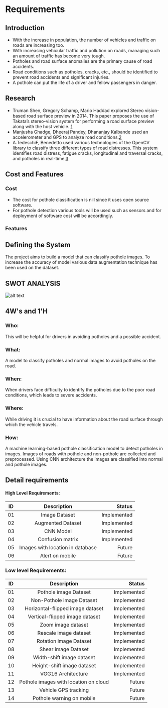 # Requirements
## Introduction
- With the increase in population, the number of vehicles and traffic on roads are increasing too.
- With increasing vehicular traffic and pollution on roads, managing such an amount of traffic has become very tough.
- Potholes and road surface anomalies are the primary cause of road accidents.
- Road conditions such as potholes, cracks, etc., should be identified to prevent road accidents and significant injuries.
- A pothole can put the life of a driver and fellow passengers in danger.

## Research

- Truman Shen, Gregory Schamp, Mario Haddad explored Stereo vision-based road surface preview in 2014. This paper proposes the use of Takata’s stereo-vision system for performing a road surface preview along with the host vehicle. [1](https://ieeexplore.ieee.org/abstract/document/6957961?casa_token=AzfkVTsH3XEAAAAA:uMBG5kbQ8Bg2HFRJl0vbMtwtHW7J_QVuivbc1Ulxu3txLP1DgTvx5Sl4TVGuXa_3aRosqlEb6Xg)
- Manjusha Ghadge, Dheeraj Pandey, Dhananjay Kalbande used an accelerometer and GPS to analyze road conditions.[2](https://ieeexplore.ieee.org/abstract/document/7456932)
- A.TedeschiF, Benedetto used various technologies of the OpenCV library to classify three different types of road distresses. This system identifies road distress, fatigue cracks, longitudinal and traversal cracks, and potholes in real-time.[3](https://www.sciencedirect.com/science/article/pii/S1474034616301197?casa_token=zkur3F9ZoqcAAAAA:EERBlOi_zX74pszRRhFx3dzMuez8WkA1NH_NRE_r8uEQptTM9nnUGzrpFKFF2KYxNvjXW3RtLSE)


## Cost and Features

### Cost
- The cost for pothole classification is nill since it uses open source software.
- For pothole detection various tools will be used such as sensors and for deployment of software cost will be accordingly.
### Features

## Defining the System
The project aims to build a model that can classify pothole images. To increase the accuracy of model various data augmentation technique has been used on the dataset.
## SWOT ANALYSIS
![alt text](https://github.com/honey-16hc/Pothole_Detection_Mini_Project/blob/main/1_Requirements/swot%20analysis.jpg?raw=true)

## 4W's and 1'H
### Who:
This will be helpful for drivers in avoiding potholes and a possible accident.  
### What:
A model to classify potholes and normal images to avoid potholes on the road.
### When:
When drivers face difficulty to identify the potholes due to the poor road conditions, which leads to severe accidents.
### Where:
While driving it is crucial to have information about the road surface through which the vehicle travels.
### How:
A machine learning-based pothole classification model to detect potholes in images. Images of roads with pothole and non-pothole are collected and preprocessed. Using CNN architecture the images are classified into normal and pothole images.

## Detail requirements
#### High Level Requirements:
| ID        | Description           | Status   |
| ------------- |:-------------:| -----:|
| 01    | Image Dataset | Implemented |
| 02    | Augmented Dataset |   Implemented |
| 03    | CNN Model      |    Implemented |
| 04    | Confusion matrix | Implemented |
| 05    | Images with location in database      |   Future |
| 06    | Alert on mobile      |    Future |
### Low level Requirements:
| ID        | Description           | Status   |
| ------------- |:-------------:| -----:|
| 01    | Pothole image Dataset | Implemented |
| 02    | Non-Pothole image Dataset |   Implemented |
| 03    | Horizontal-flipped image dataset      |    Implemented |
| 04    | Vertical-flipped image dataset  | Implemented |
| 05    | Zoom image dataset      |   Implemented |
| 06    | Rescale image dataset      |    Implemented |
| 07    | Rotation image Dataset | Implemented |
| 08    | Shear image Dataset |   Implemented |
| 09    | Width-shift image dataset      |    Implemented |
| 10    | Height-shift image dataset  | Implemented |
| 11    | VGG16 Architecture       |   Implemented |
| 12    | Pothole images with location on cloud     |    Future |
| 13    | Vehicle GPS tracking      |   Future |
| 14    | Pothole warning on mobile      |    Future |

